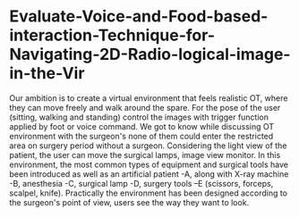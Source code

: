 # Evaluate-Voice-and-Food-based-interaction-Technique-for-Navigating-2D-Radio-logical-image-in-the-Vir
Our ambition is to create a virtual environment that feels realistic OT, where they can move freely and walk around the spare. For the pose of the user (sitting, walking and standing) control the images with trigger function applied by foot or voice command. We got to know while discussing OT environment with the surgeon's none of them could enter the restricted area on surgery period without a surgeon. Considering the light view of the patient, the user can move the surgical lamps, image view monitor. In this environment, the most common types of equipment and surgical tools have been introduced as well as an artificial patient -A, along with X-ray machine -B, anesthesia -C, surgical lamp -D, surgery tools –E (scissors, forceps, scalpel, knife). Practically the environment has been designed according to the surgeon's point of view, users see the way they want to look.
